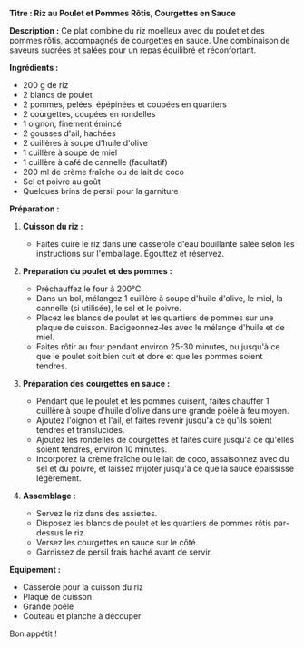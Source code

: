 **Titre : Riz au Poulet et Pommes Rôtis, Courgettes en Sauce**

**Description :**
Ce plat combine du riz moelleux avec du poulet et des pommes rôtis, accompagnés de courgettes en sauce. Une combinaison de saveurs sucrées et salées pour un repas équilibré et réconfortant.

**Ingrédients :**
- 200 g de riz
- 2 blancs de poulet
- 2 pommes, pelées, épépinées et coupées en quartiers
- 2 courgettes, coupées en rondelles
- 1 oignon, finement émincé
- 2 gousses d'ail, hachées
- 2 cuillères à soupe d'huile d'olive
- 1 cuillère à soupe de miel
- 1 cuillère à café de cannelle (facultatif)
- 200 ml de crème fraîche ou de lait de coco
- Sel et poivre au goût
- Quelques brins de persil pour la garniture

**Préparation :**
1. **Cuisson du riz :**
   - Faites cuire le riz dans une casserole d'eau bouillante salée selon les instructions sur l'emballage. Égouttez et réservez.

2. **Préparation du poulet et des pommes :**
   - Préchauffez le four à 200°C.
   - Dans un bol, mélangez 1 cuillère à soupe d'huile d'olive, le miel, la cannelle (si utilisée), le sel et le poivre.
   - Placez les blancs de poulet et les quartiers de pommes sur une plaque de cuisson. Badigeonnez-les avec le mélange d'huile et de miel.
   - Faites rôtir au four pendant environ 25-30 minutes, ou jusqu'à ce que le poulet soit bien cuit et doré et que les pommes soient tendres.

3. **Préparation des courgettes en sauce :**
   - Pendant que le poulet et les pommes cuisent, faites chauffer 1 cuillère à soupe d'huile d'olive dans une grande poêle à feu moyen.
   - Ajoutez l'oignon et l'ail, et faites revenir jusqu'à ce qu'ils soient tendres et translucides.
   - Ajoutez les rondelles de courgettes et faites cuire jusqu'à ce qu'elles soient tendres, environ 10 minutes.
   - Incorporez la crème fraîche ou le lait de coco, assaisonnez avec du sel et du poivre, et laissez mijoter jusqu'à ce que la sauce épaississe légèrement.

4. **Assemblage :**
   - Servez le riz dans des assiettes.
   - Disposez les blancs de poulet et les quartiers de pommes rôtis par-dessus le riz.
   - Versez les courgettes en sauce sur le côté.
   - Garnissez de persil frais haché avant de servir.

**Équipement :**
- Casserole pour la cuisson du riz
- Plaque de cuisson
- Grande poêle
- Couteau et planche à découper

Bon appétit !